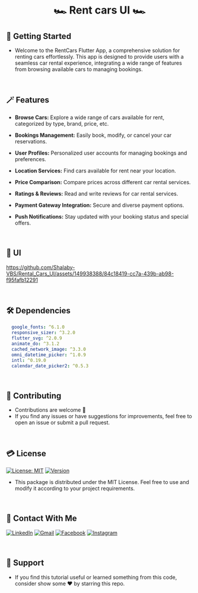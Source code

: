 # <div align="center">🏎️ Rent cars UI 🏎️</div>

## 🚀 Getting Started

- Welcome to the RentCars Flutter App, a comprehensive solution for renting cars effortlessly. This app is designed to provide users with a seamless car rental experience, integrating a wide range of features from browsing available cars to managing bookings.

<br/>

## 🪄 Features

- **Browse Cars:** Explore a wide range of cars available for rent, categorized by type, brand, price, etc.

- **Bookings Management:** Easily book, modify, or cancel your car reservations.

- **User Profiles:** Personalized user accounts for managing bookings and preferences.

- **Location Services:** Find cars available for rent near your location.

- **Price Comparison:** Compare prices across different car rental services.

- **Ratings & Reviews:** Read and write reviews for car rental services.

- **Payment Gateway Integration:** Secure and diverse payment options.

- **Push Notifications:** Stay updated with your booking status and special offers.

<br/>

## 📱 UI


https://github.com/Shalaby-VBS/Rental_Cars_UI/assets/149938388/84c18419-cc7a-439b-ab98-f95fafb12291


<br/>

## 🛠 Dependencies

```yaml
  google_fonts: ^6.1.0
  responsive_sizer: ^3.2.0
  flutter_svg: ^2.0.9
  animate_do: ^3.1.2
  cached_network_image: ^3.3.0
  omni_datetime_picker: ^1.0.9
  intl: ^0.19.0
  calendar_date_picker2: ^0.5.3
```

<br/>

## 🫴 Contributing

- Contributions are welcome 💜
- If you find any issues or have suggestions for improvements, feel free to open an issue or submit a pull request.

<br/>

## 💳 License

[![License: MIT](https://img.shields.io/badge/License-MIT-yellow.svg)](https://opensource.org/licenses/MIT)
[![Version](https://img.shields.io/badge/version-1.0.0-blue.svg)](https://github.com/Shalaby-VBS/Rental_Cars_UI)
- This package is distributed under the MIT License. Feel free to use and modify it according to your project requirements.

<br/>

## 🤝 Contact With Me

[![LinkedIn](https://img.shields.io/badge/LinkedIn-0077B5?style=for-the-badge&logo=linkedin&logoColor=white)](https://www.linkedin.com/in/ahmed-shalaby-21196521b/) 
[![Gmail](https://img.shields.io/badge/Gmail-333333?style=for-the-badge&logo=gmail&logoColor=red)](https://www.shalaby.vbs@gmail.com)
[![Facebook](https://img.shields.io/badge/Facebook-0077B5?style=for-the-badge&logo=facebook&logoColor=white)](https://www.facebook.com/profile.php?id=100093012790432&mibextid=hIlR13)
[![Instagram](https://img.shields.io/badge/Instagram-E4405F?style=for-the-badge&logo=instagram&logoColor=white)](https://www.instagram.com/sh4l4by/)

<br/>

## 💖 Support

- If you find this tutorial useful or learned something from this code, consider show some ❤️ by starring this repo.
